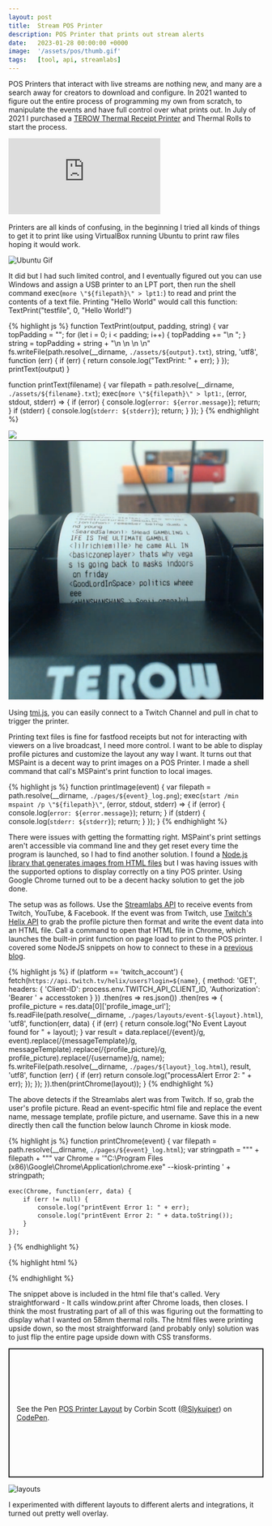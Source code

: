 ```yaml
---
layout: post
title:  Stream POS Printer
description: POS Printer that prints out stream alerts
date:   2023-01-28 00:00:00 +0000
image:  '/assets/pos/thumb.gif'
tags:   [tool, api, streamlabs]
---
```

POS Printers that interact with live streams are nothing new, and many are a search away for creators to download and configure. In 2021 wanted to figure out the entire process of programming my own from scratch, to manipulate the events and have full control over what prints out. In July of 2021 I purchased a [TEROW Thermal Receipt Printer](https://www.amazon.com/gp/product/B07848ZBXT/ref=ppx_yo_dt_b_asin_title_o06_s01?ie=UTF8&th=1) and Thermal Rolls to start the process. 

<p><iframe src="https://www.youtube.com/embed/UjvRDH2ulxE" loading="lazy" frameborder="0" allowfullscreen></iframe></p>

Printers are all kinds of confusing, in the beginning I tried all kinds of things to get it to print like using VirtualBox running Ubuntu to print raw files hoping it would work.

![Ubuntu Gif]({{site.baseurl}}/assets/pos/ubuntu.gif)

It did but I had such limited control, and I eventually figured out you can use Windows and assign a USB printer to an LPT port, then run the shell command exec(`more \"${filepath}\" > lpt1:`) to read and print the contents of a text file. Printing "Hello World" would call this function: TextPrint("testfile", 0, "Hello World!")

{% highlight js %}
function TextPrint(output, padding, string) {
    var topPadding = "";
    for (let i = 0; i < padding; i++) {
        topPadding += "\n ";
    }
    string = topPadding + string + "\n \n \n \n"
    fs.writeFile(path.resolve(__dirname, `./assets/${output}.txt`), string, 'utf8', function (err) {
        if (err) {
            return console.log("TextPrint: " + err);
        }
    });
    printText(output)
}

function printText(filename) { 
    var filepath = path.resolve(__dirname, `./assets/${filename}.txt`);
    exec(`more \"${filepath}\" > lpt1:`, (error, stdout, stderr) => {
        if (error) {
            console.log(`error: ${error.message}`);
            return;
        }
        if (stderr) {
            console.log(`stderr: ${stderr}`);
            return;
        }
    });
}
{% endhighlight %}

<div class="gallery-box">
  <div class="gallery">
    <img src="/assets/pos/testing.gif">
    <img src="/assets/pos/chatters.png">
  </div>
</div>

Using [tmi.js](https://tmijs.com/), you can easily connect to a Twitch Channel and pull in chat to trigger the printer. 

Printing text files is fine for fastfood receipts but not for interacting with viewers on a live broadcast, I need more control. I want to be able to display profile pictures and customize the layout any way I want. It turns out that MSPaint is a decent way to print images on a POS Printer. I made a shell command that call's MSPaint's print function to local images.

{% highlight js %}
function printImage(event) { 
    var filepath = path.resolve(__dirname, `./pages/${event}_log.png`);
    exec(`start /min mspaint /p \"${filepath}\"`, (error, stdout, stderr) => {
        if (error) {
            console.log(`error: ${error.message}`);
            return;
        }
        if (stderr) {
            console.log(`stderr: ${stderr}`);
            return;
        }
    });
}
{% endhighlight %}

There were issues with getting the formatting right. MSPaint's print settings aren't accessible via command line and they get reset every time the program is launched, so I had to find another solution. I found a [Node.js library that generates images from HTML files](https://www.npmjs.com/package/node-html-to-image) but I was having issues with the supported options to display correctly on a tiny POS printer. Using Google Chrome turned out to be a decent hacky solution to get the job done. 

The setup was as follows. Use the [Streamlabs API](https://dev.streamlabs.com/) to receive events from Twitch, YouTube, & Facebook. If the event was from Twitch, use [Twitch's Helix API](https://dev.twitch.tv/docs/api/) to grab the profile picture then format and write the event data into an HTML file. Call a command to open that HTML file in Chrome, which launches the built-in print function on page load to print to the POS printer. I covered some NodeJS snippets on how to connect to these in a [previous blog](/stream-chatter-phone-display/).

{% highlight js %}
if (platform == 'twitch_account') {
    fetch(`https://api.twitch.tv/helix/users?login=${name}`, {
        method: 'GET',
        headers: {
            'Client-ID': process.env.TWITCH_API_CLIENT_ID,
            'Authorization': 'Bearer ' + accesstoken
        }
    })
    .then(res => res.json())
    .then(res => {
        profile_picture = res.data[0]['profile_image_url'];
        fs.readFile(path.resolve(__dirname, `./pages/layouts/event-${layout}.html`), 'utf8', function(err, data) {
            if (err) {
                return console.log("No Event Layout found for " + layout);
            }
            var result = data.replace(/{event}/g, event).replace(/{messageTemplate}/g, messageTemplate).replace(/{profile_picture}/g, profile_picture).replace(/{username}/g, name);
            fs.writeFile(path.resolve(__dirname, `./pages/${layout}_log.html`), result, 'utf8', function (err) {
                if (err) return console.log("processAlert Error 2: " + err);
            });
        });
    }).then(printChrome(layout));
}
{% endhighlight %}

The above detects if the Streamlabs alert was from Twitch. If so, grab the user's profile picture. Read an event-specific html file and replace the event name, message template, profile picture, and username. Save this in a new directly then call the function below launch Chrome in kiosk mode.

{% highlight js %}
function printChrome(event) {
    var filepath = path.resolve(__dirname, `./pages/${event}_log.html`);
    var stringpath = "\"" + filepath + "\""
    var Chrome = '"C:\\Program Files (x86)\\Google\\Chrome\\Application\\chrome.exe" --kiosk-printing ' + stringpath;

    exec(Chrome, function(err, data) {
        if (err != null) {
            console.log("printEvent Error 1: " + err);
            console.log("printEvent Error 2: " + data.toString());
        }
    });
}
{% endhighlight %}

{% highlight html %}
<script>
    window.onload = function() {
        window.print();
        window.onafterprint = function() {
            window.close();
        }
    };
</script>
{% endhighlight %}

The snippet above is included in the html file that's called. Very straightforward - It calls window.print after Chrome loads, then closes.
I think the most frustrating part of all of this was figuring out the formatting to display what I wanted on 58mm thermal rolls. The html files were printing upside down, so the most straightforward (and probably only) solution was to just flip the entire page upside down with CSS transforms. 

<p class="codepen" data-height="254.90908813476562" data-default-tab="html,result" data-slug-hash="GRBByNZ" data-user="Slykuiper" style="height: 254.90908813476562px; box-sizing: border-box; display: flex; align-items: center; justify-content: center; border: 2px solid; margin: 1em 0; padding: 1em;">
  <span>See the Pen <a href="https://codepen.io/Slykuiper/pen/GRBByNZ">
  POS Printer Layout</a> by Corbin Scott (<a href="https://codepen.io/Slykuiper">@Slykuiper</a>)
  on <a href="https://codepen.io">CodePen</a>.</span>
</p>
<script async src="https://cpwebassets.codepen.io/assets/embed/ei.js"></script>

![layouts]({{site.baseurl}}/assets/pos/alert-layouts.jpg)

I experimented with different layouts to different alerts and integrations, it turned out pretty well overlay. 